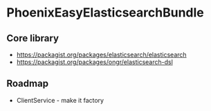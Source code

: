 # PhoenixEasyElasticsearchBundle

## Core library

- https://packagist.org/packages/elasticsearch/elasticsearch
- https://packagist.org/packages/ongr/elasticsearch-dsl

## Roadmap

- ClientService - make it factory
